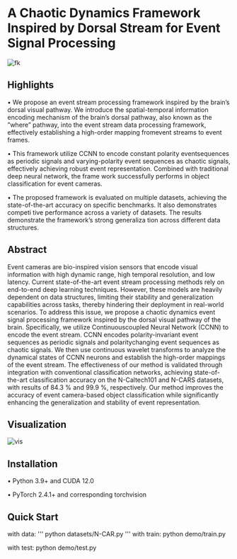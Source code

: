 # A Chaotic Dynamics Framework Inspired by Dorsal Stream for Event Signal Processing
![fk](https://github.com/user-attachments/assets/fd8fca1d-96bb-4e37-933b-cef65bd0c37d)
##  Highlights
• We propose an event stream processing framework inspired by the brain’s dorsal visual pathway. We introduce the spatial-temporal information encoding mechanism of the brain’s dorsal pathway, also known as the ”where” pathway, into the event stream data processing framework, effectively establishing a high-order mapping fromevent streams to event frames.

• This framework utilize CCNN to encode constant polarity eventsequences as periodic signals and varying-polarity event sequences as chaotic signals, effectively achieving robust event representation. Combined with traditional deep neural network, the frame work successfully performs in object classification for event cameras.

• The proposed framework is evaluated on multiple datasets, achieving the state-of-the-art accuracy on specific benchmarks. It also demonstrates competi tive performance across a variety of datasets. The results demonstrate the framework’s strong generaliza tion across different data structures.

## Abstract
Event cameras are bio-inspired vision sensors that encode visual information with high dynamic range, high temporal resolution, and low latency. Current state-of-the-art event stream processing methods rely on end-to-end deep learning techniques. However, these models are heavily dependent on data structures, limiting their stability and generalization capabilities across tasks, thereby hindering their deployment in real-world scenarios. To address this issue, we propose a chaotic dynamics event signal processing framework inspired by the dorsal visual pathway of the brain. Specifically, we utilize Continuouscoupled Neural Network (CCNN) to encode the event stream. CCNN encodes polarity-invariant event sequences as periodic signals and polaritychanging event sequences as chaotic signals. We then use continuous wavelet transforms to analyze the dynamical states of CCNN neurons and establish the high-order mappings of the event stream.
The effectiveness of our method is validated through integration with conventional classification networks, achieving state-of-the-art classification accuracy on the N-Caltech101 and N-CARS datasets, with results of 84.3 % and 99.9 %, respectively. Our method improves the accuracy of event camera-based object classification while significantly enhancing the generalization and stability of event representation.

## Visualization
![vis](https://github.com/user-attachments/assets/2c4fa26f-03fa-4c64-94f7-eea2eab3b512)

## Installation
• Python 3.9+ and CUDA 12.0

• PyTorch 2.4.1+ and corresponding torchvision

## Quick Start
with data:
'''
python datasets/N-CAR.py
'''
with train:
 python demo/train.py

with test:
 python demo/test.py
